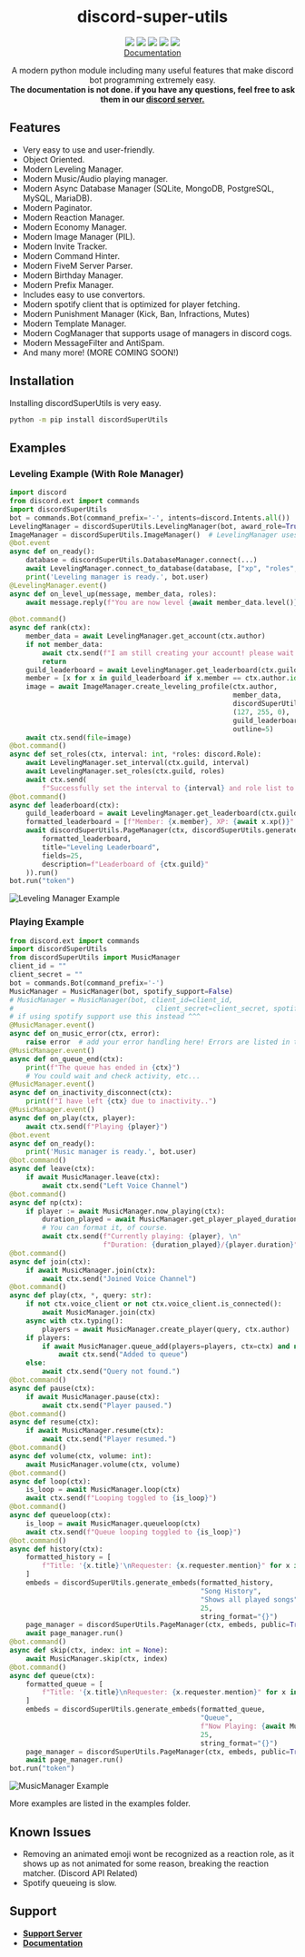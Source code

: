 <h1 align="center">discord-super-utils</h1>

<p align="center">
  <a href="https://codefactor.io/repository/github/discordsuperutils/discord-super-utils/"><img src="https://img.shields.io/codefactor/grade/github/discordsuperutils/discord-super-utils?style=flat-square" /></a>
  <a href="https://discord.gg/zhwcpTBBeC"><img src="https://img.shields.io/discord/863388828734586880?logo=discord&color=blue&style=flat-square" /></a>
  <a href="https://pepy.tech/project/discordsuperutils"><img src="https://img.shields.io/pypi/dm/discordSuperUtils?color=green&style=flat-square" /></a>
  <a href="https://pypi.org/project/discordSuperUtils/"><img src="https://img.shields.io/pypi/v/discordSuperUtils?style=flat-square" /></a>
  <a href=""><img src="https://img.shields.io/pypi/l/discordSuperUtils?style=flat-square" /></a>
    <br/>
  <a href="https://discord-super-utils.gitbook.io/discord-super-utils/">Documentation</a>
</p>

<p align="center">
   A modern python module including many useful features that make discord bot programming extremely easy.
    <br/>
   <b>The documentation is not done. if you have any questions, feel free to ask them in our <a href="https://discord.gg/zhwcpTBBeC">discord server.</a></b>
</p>

Features
-------------


- Very easy to use and user-friendly.
- Object Oriented.
- Modern Leveling Manager.
- Modern Music/Audio playing manager.
- Modern Async Database Manager (SQLite, MongoDB, PostgreSQL, MySQL, MariaDB).
- Modern Paginator.
- Modern Reaction Manager.
- Modern Economy Manager.
- Modern Image Manager (PIL).
- Modern Invite Tracker.
- Modern Command Hinter.
- Modern FiveM Server Parser.
- Modern Birthday Manager.
- Modern Prefix Manager.
- Includes easy to use convertors.
- Modern spotify client that is optimized for player fetching.
- Modern Punishment Manager (Kick, Ban, Infractions, Mutes)
- Modern Template Manager.
- Modern CogManager that supports usage of managers in discord cogs.
- Modern MessageFilter and AntiSpam.
- And many more!
(MORE COMING SOON!)

Installation
--------------

Installing discordSuperUtils is very easy.

```sh
python -m pip install discordSuperUtils
```

Examples
--------------

### Leveling Example (With Role Manager) ###

```py
import discord
from discord.ext import commands
import discordSuperUtils
bot = commands.Bot(command_prefix='-', intents=discord.Intents.all())
LevelingManager = discordSuperUtils.LevelingManager(bot, award_role=True)
ImageManager = discordSuperUtils.ImageManager()  # LevelingManager uses ImageManager to create the rank command.
@bot.event
async def on_ready():
    database = discordSuperUtils.DatabaseManager.connect(...)
    await LevelingManager.connect_to_database(database, ["xp", "roles", "role_list"])
    print('Leveling manager is ready.', bot.user)
@LevelingManager.event()
async def on_level_up(message, member_data, roles):
    await message.reply(f"You are now level {await member_data.level()}" + (f", you have received the {roles[0]}"
                                                                            f" role." if roles else ""))
@bot.command()
async def rank(ctx):
    member_data = await LevelingManager.get_account(ctx.author)
    if not member_data:
        await ctx.send(f"I am still creating your account! please wait a few seconds.")
        return
    guild_leaderboard = await LevelingManager.get_leaderboard(ctx.guild)
    member = [x for x in guild_leaderboard if x.member == ctx.author.id]
    image = await ImageManager.create_leveling_profile(ctx.author,
                                                       member_data,
                                                       discordSuperUtils.Backgrounds.GALAXY,
                                                       (127, 255, 0),
                                                       guild_leaderboard.index(member[0]) + 1 if member else -1,
                                                       outline=5)
    await ctx.send(file=image)
@bot.command()
async def set_roles(ctx, interval: int, *roles: discord.Role):
    await LevelingManager.set_interval(ctx.guild, interval)
    await LevelingManager.set_roles(ctx.guild, roles)
    await ctx.send(
        f"Successfully set the interval to {interval} and role list to {', '.join(role.name for role in roles)}")
@bot.command()
async def leaderboard(ctx):
    guild_leaderboard = await LevelingManager.get_leaderboard(ctx.guild)
    formatted_leaderboard = [f"Member: {x.member}, XP: {await x.xp()}" for x in guild_leaderboard]
    await discordSuperUtils.PageManager(ctx, discordSuperUtils.generate_embeds(
        formatted_leaderboard,
        title="Leveling Leaderboard",
        fields=25,
        description=f"Leaderboard of {ctx.guild}"
    )).run()
bot.run("token")
```

![Leveling Manager Example](https://media.giphy.com/media/ey1Iv2HlYYLPy0bm9p/giphy.gif)

### Playing Example ### 

```py
from discord.ext import commands
import discordSuperUtils
from discordSuperUtils import MusicManager
client_id = ""
client_secret = ""
bot = commands.Bot(command_prefix='-')
MusicManager = MusicManager(bot, spotify_support=False)
# MusicManager = MusicManager(bot, client_id=client_id,
#                                   client_secret=client_secret, spotify_support=True)
# if using spotify support use this instead ^^^
@MusicManager.event()
async def on_music_error(ctx, error):
    raise error  # add your error handling here! Errors are listed in the documentation.
@MusicManager.event()
async def on_queue_end(ctx):
    print(f"The queue has ended in {ctx}")
    # You could wait and check activity, etc...
@MusicManager.event()
async def on_inactivity_disconnect(ctx):
    print(f"I have left {ctx} due to inactivity..")
@MusicManager.event()
async def on_play(ctx, player):
    await ctx.send(f"Playing {player}")
@bot.event
async def on_ready():
    print('Music manager is ready.', bot.user)
@bot.command()
async def leave(ctx):
    if await MusicManager.leave(ctx):
        await ctx.send("Left Voice Channel")
@bot.command()
async def np(ctx):
    if player := await MusicManager.now_playing(ctx):
        duration_played = await MusicManager.get_player_played_duration(ctx, player)
        # You can format it, of course.
        await ctx.send(f"Currently playing: {player}, \n"
                       f"Duration: {duration_played}/{player.duration}")
@bot.command()
async def join(ctx):
    if await MusicManager.join(ctx):
        await ctx.send("Joined Voice Channel")
@bot.command()
async def play(ctx, *, query: str):
    if not ctx.voice_client or not ctx.voice_client.is_connected():
        await MusicManager.join(ctx)
    async with ctx.typing():
        players = await MusicManager.create_player(query, ctx.author)
    if players:
        if await MusicManager.queue_add(players=players, ctx=ctx) and not await MusicManager.play(ctx):
            await ctx.send("Added to queue")
    else:
        await ctx.send("Query not found.")
@bot.command()
async def pause(ctx):
    if await MusicManager.pause(ctx):
        await ctx.send("Player paused.")
@bot.command()
async def resume(ctx):
    if await MusicManager.resume(ctx):
        await ctx.send("Player resumed.")
@bot.command()
async def volume(ctx, volume: int):
    await MusicManager.volume(ctx, volume)
@bot.command()
async def loop(ctx):
    is_loop = await MusicManager.loop(ctx)
    await ctx.send(f"Looping toggled to {is_loop}")
@bot.command()
async def queueloop(ctx):
    is_loop = await MusicManager.queueloop(ctx)
    await ctx.send(f"Queue looping toggled to {is_loop}")
@bot.command()
async def history(ctx):
    formatted_history = [
        f"Title: '{x.title}'\nRequester: {x.requester.mention}" for x in (await MusicManager.get_queue(ctx)).history
    ]
    embeds = discordSuperUtils.generate_embeds(formatted_history,
                                               "Song History",
                                               "Shows all played songs",
                                               25,
                                               string_format="{}")
    page_manager = discordSuperUtils.PageManager(ctx, embeds, public=True)
    await page_manager.run()
@bot.command()
async def skip(ctx, index: int = None):
    await MusicManager.skip(ctx, index)
@bot.command()
async def queue(ctx):
    formatted_queue = [
        f"Title: '{x.title}\nRequester: {x.requester.mention}" for x in (await MusicManager.get_queue(ctx)).queue
    ]
    embeds = discordSuperUtils.generate_embeds(formatted_queue,
                                               "Queue",
                                               f"Now Playing: {await MusicManager.now_playing(ctx)}",
                                               25,
                                               string_format="{}")
    page_manager = discordSuperUtils.PageManager(ctx, embeds, public=True)
    await page_manager.run()
bot.run("token")
```

![MusicManager Example](https://media.giphy.com/media/SF6K0zIVHl6RCQ0Aqk/giphy.gif)

More examples are listed in the examples folder.

Known Issues
--------------

- Removing an animated emoji wont be recognized as a reaction role, as it shows up as not animated for some reason, breaking the reaction matcher. (Discord API Related)
- Spotify queueing is slow. 

Support
--------------

- **[Support Server](https://discord.gg/zhwcpTBBeC)**
- **[Documentation](https://discord-super-utils.gitbook.io/discord-super-utils/)**
